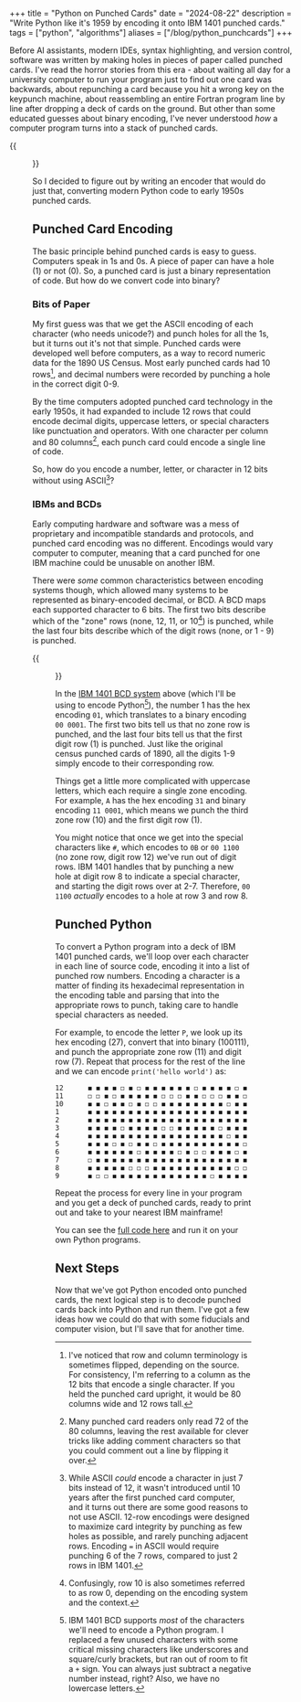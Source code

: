 +++
title = "Python on Punched Cards"
date = "2024-08-22"
description = "Write Python like it's 1959 by encoding it onto IBM 1401 punched cards."
tags = ["python", "algorithms"]
aliases = ["/blog/python_punchcards"]
+++

Before AI assistants, modern IDEs, syntax highlighting, and version control, software was written by making holes in pieces of paper called punched cards. I've read the horror stories from this era - about waiting all day for a university computer to run your program just to find out one card was backwards, about repunching a card because you hit a wrong key on the keypunch machine, about reassembling an entire Fortran program line by line after dropping a deck of cards on the ground. But other than some educated guesses about binary encoding, I've never understood *how* a computer program turns into a stack of punched cards.

{{<figure src="https://upload.wikimedia.org/wikipedia/commons/thumb/5/58/FortranCardPROJ039.agr.jpg/512px-FortranCardPROJ039.agr.jpg?20100721181341" alt="Fortran punched card" caption="One line of Fortran code on a punched card.">}}

So I decided to figure out by writing an encoder that would do just that, converting modern Python code to early 1950s punched cards.

## Punched Card Encoding

The basic principle behind punched cards is easy to guess. Computers speak in 1s and 0s. A piece of paper can have a hole (1) or not (0). So, a punched card is just a binary representation of code. But how do we convert code into binary?

### Bits of Paper

My first guess was that we get the ASCII encoding of each character (who needs unicode?) and punch holes for all the 1s, but it turns out it's not that simple. Punched cards were developed well before computers, as a way to record numeric data for the 1890 US Census. Most early punched cards had 10 rows[^row-column], and decimal numbers were recorded by punching a hole in the correct digit 0-9. 

By the time computers adopted punched card technology in the early 1950s, it had expanded to include 12 rows that could encode decimal digits, uppercase letters, or special characters like punctuation and operators. With one character per column and 80 columns[^80-columns], each punch card could encode a single line of code.

So, how do you encode a number, letter, or character in 12 bits without using ASCII[^no-ascii]?

### IBMs and BCDs

Early computing hardware and software was a mess of proprietary and incompatible standards and protocols, and punched card encoding was no different. Encodings would vary computer to computer, meaning that a card punched for one IBM machine could be unusable on another IBM. 

There were *some* common characteristics between encoding systems though, which allowed many systems to be represented as binary-encoded decimal, or BCD. A BCD maps each supported character to 6 bits. The first two bits describe which of the "zone" rows (none, 12, 11, or 10[^row-10]) is punched, while the last four bits describe which of the digit rows (none, or 1 - 9) is punched.

{{<figure src="ibm1401_bcd.png" caption="The character encoding table for IBM 1401 BCD.">}}

In the [IBM 1401 BCD system](https://en.wikipedia.org/wiki/BCD_(character_encoding)#IBM_1401_BCD_code) above (which I'll be using to encode Python[^ibm-1401]), the number 1 has the hex encoding `01`, which translates to a binary encoding `00 0001`. The first two bits tell us that no zone row is punched, and the last four bits tell us that the first digit row (1) is punched. Just like the original census punched cards of 1890, all the digits 1-9 simply encode to their corresponding row.

Things get a little more complicated with uppercase letters, which each require a single zone encoding. For example, `A` has the hex encoding `31` and binary encoding `11 0001`, which means we punch the third zone row (10) and the first digit row (1).

You might notice that once we get into the special characters like `#`, which encodes to `0B` or `00 1100` (no zone row, digit row 12) we've run out of digit rows. IBM 1401 handles that by punching a new hole at digit row 8 to indicate a special character, and starting the digit rows over at 2-7. Therefore, `00 1100` *actually* encodes to a hole at row 3 and row 8.

## Punched Python

To convert a Python program into a deck of IBM 1401 punched cards, we'll loop over each character in each line of source code, encoding it into a list of punched row numbers. Encoding a character is a matter of finding its hexadecimal representation in the encoding table and parsing that into the appropriate rows to punch, taking care to handle special characters as needed. 

For example, to encode the letter `P`, we look up its hex encoding (27), convert that into binary (100111), and punch the appropriate zone row (11) and digit row (7). Repeat that process for the rest of the line and we can encode `print('hello world')` as:

```text
12      ◼️ ◼️ ◼️ ◼️ ◻️ ◼️ ◻️ ◼️ ◼️ ◼️ ◼️ ◼️ ◼️ ◻️ ◼️ ◼️ ◼️ ◼️ ◻️ ◼️
11      ◻️ ◻️ ◼️ ◻️ ◼️ ◼️ ◼️ ◼️ ◼️ ◻️ ◻️ ◻️ ◼️ ◼️ ◻️ ◻️ ◻️ ◼️ ◼️ ◻️
10      ◼️ ◼️ ◻️ ◼️ ◼️ ◻️ ◼️ ◻️ ◻️ ◼️ ◼️ ◼️ ◼️ ◼️ ◼️ ◼️ ◼️ ◻️ ◼️ ◼️
1       ◼️ ◼️ ◼️ ◼️ ◼️ ◼️ ◼️ ◼️ ◼️ ◼️ ◼️ ◼️ ◼️ ◼️ ◼️ ◼️ ◼️ ◼️ ◼️ ◼️
2       ◼️ ◼️ ◼️ ◼️ ◼️ ◼️ ◼️ ◼️ ◼️ ◼️ ◼️ ◼️ ◼️ ◼️ ◼️ ◼️ ◼️ ◼️ ◼️ ◼️
3       ◼️ ◼️ ◼️ ◼️ ◻️ ◼️ ◼️ ◼️ ◼️ ◻️ ◻️ ◼️ ◼️ ◼️ ◼️ ◼️ ◻️ ◼️ ◼️ ◼️
4       ◼️ ◼️ ◼️ ◼️ ◼️ ◼️ ◼️ ◼️ ◼️ ◼️ ◼️ ◼️ ◼️ ◼️ ◼️ ◼️ ◼️ ◻️ ◼️ ◼️
5       ◼️ ◼️ ◼️ ◻️ ◼️ ◻️ ◼️ ◼️ ◻️ ◼️ ◼️ ◼️ ◼️ ◼️ ◼️ ◼️ ◼️ ◼️ ◼️ ◻️
6       ◼️ ◼️ ◼️ ◼️ ◼️ ◼️ ◻️ ◼️ ◼️ ◼️ ◼️ ◻️ ◼️ ◻️ ◻️ ◼️ ◼️ ◼️ ◻️ ◼️
7       ◻️ ◼️ ◼️ ◼️ ◼️ ◼️ ◼️ ◼️ ◼️ ◼️ ◼️ ◼️ ◼️ ◼️ ◼️ ◼️ ◼️ ◼️ ◼️ ◼️
8       ◼️ ◼️ ◼️ ◼️ ◼️ ◻️ ◻️ ◻️ ◼️ ◼️ ◼️ ◼️ ◼️ ◼️ ◼️ ◼️ ◼️ ◼️ ◻️ ◻️
9       ◼️ ◻️ ◻️ ◼️ ◼️ ◼️ ◼️ ◼️ ◼️ ◼️ ◼️ ◼️ ◼️ ◼️ ◼️ ◻️ ◼️ ◼️ ◼️ ◼️
```

Repeat the process for every line in your program and you get a deck of punched cards, ready to print out and take to your nearest IBM mainframe!

You can see the [full code here](https://github.com/aazuspan/punchcard-python) and run it on your own Python programs.

## Next Steps

Now that we've got Python encoded onto punched cards, the next logical step is to decode punched cards back into Python and run them. I've got a few ideas how we could do that with some fiducials and computer vision, but I'll save that for another time.

[^row-column]: I've noticed that row and column terminology is sometimes flipped, depending on the source. For consistency, I'm referring to a column as the 12 bits that encode a single character. If you held the punched card upright, it would be 80 columns wide and 12 rows tall.

[^80-columns]: Many punched card readers only read 72 of the 80 columns, leaving the rest available for clever tricks like adding comment characters so that you could comment out a line by flipping it over.

[^no-ascii]: While ASCII *could* encode a character in just 7 bits instead of 12, it wasn't introduced until 10 years after the first punched card computer, and it turns out there are some good reasons to not use ASCII. 12-row encodings were designed to maximize card integrity by punching as few holes as possible, and rarely punching adjacent rows. Encoding `=` in ASCII would require punching 6 of the 7 rows, compared to just 2 rows in IBM 1401.

[^row-10]: Confusingly, row 10 is also sometimes referred to as row 0, depending on the encoding system and the context.

[^ibm-1401]: IBM 1401 BCD supports *most* of the characters we'll need to encode a Python program. I replaced a few unused characters with some critical missing characters like underscores and square/curly brackets, but ran out of room to fit a `+` sign. You can always just subtract a negative number instead, right? Also, we have no lowercase letters.